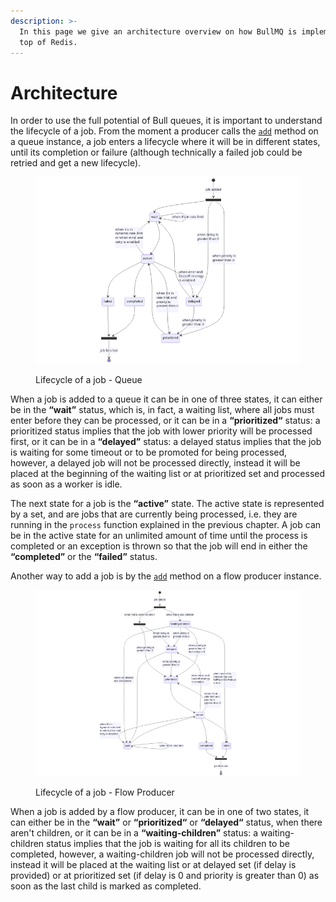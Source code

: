 ```yaml
---
description: >-
  In this page we give an architecture overview on how BullMQ is implemented on
  top of Redis.
---
```


# Architecture

In order to use the full potential of Bull queues, it is important to understand the lifecycle of a job. From the moment a producer calls the [`add`](https://api.docs.bullmq.io/classes/Queue.html#add) method on a queue instance, a job enters a lifecycle where it will be in different states, until its completion or failure (although technically a failed job could be retried and get a new lifecycle).

<figure><img src="../.gitbook/assets/mermaid-diagram-2023-06-22-093303.png" alt=""><figcaption><p>Lifecycle of a job - Queue</p></figcaption></figure>

When a job is added to a queue it can be in one of three states, it can either be in the **“wait”** status, which is, in fact, a waiting list, where all jobs must enter before they can be processed, or it can be in a **“prioritized“** status: a prioritized status implies that the job with lower priority will be processed first, or it can be in a **“delayed”** status: a delayed status implies that the job is waiting for some timeout or to be promoted for being processed, however, a delayed job will not be processed directly, instead it will be placed at the beginning of the waiting list or at prioritized set and processed as soon as a worker is idle.

The next state for a job is the **“active”** state. The active state is represented by a set, and are jobs that are currently being processed, i.e. they are running in the `process` function explained in the previous chapter. A job can be in the active state for an unlimited amount of time until the process is completed or an exception is thrown so that the job will end in either the **“completed”** or the **“failed”** status.

Another way to add a job is by the [`add`](https://api.docs.bullmq.io/classes/FlowProducer.html#add) method on a flow producer instance.

<figure><img src="../.gitbook/assets/mermaid-diagram-2023-06-22-095138.png" alt=""><figcaption><p>Lifecycle of a job - Flow Producer</p></figcaption></figure>

When a job is added by a flow producer, it can be in one of two states, it can either be in the **“wait”** or **“prioritized“** or **“delayed“** status, when there aren't children, or it can be in a **“waiting-children”** status: a waiting-children status implies that the job is waiting for all its children to be completed, however, a waiting-children job will not be processed directly, instead it will be placed at the waiting list or at delayed set (if delay is provided) or at prioritized set (if delay is 0 and priority is greater than 0) as soon as the last child is marked as completed.

